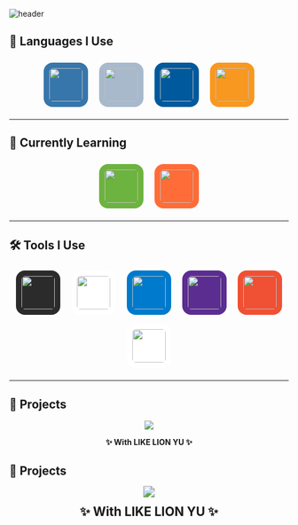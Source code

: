 ![header](https://capsule-render.vercel.app/api?type=venom&color=auto&height=300&section=header&text=Welcome%20KDW%20World!&fontSize=80)

<h2>🌟 Languages I Use</h2>
<div align="center">
  <img src="https://cdn.jsdelivr.net/gh/devicons/devicon/icons/python/python-original.svg" width="60" style="background-color:#3776AB; padding:10px; border-radius:20%; margin:8px;" />
  <img src="https://cdn.jsdelivr.net/gh/devicons/devicon/icons/c/c-original.svg" width="60" style="background-color:#A8B9CC; padding:10px; border-radius:20%; margin:8px;" />
  <img src="https://cdn.jsdelivr.net/gh/devicons/devicon/icons/cplusplus/cplusplus-original.svg" width="60" style="background-color:#00599C; padding:10px; border-radius:20%; margin:8px;" />
  <img src="https://cdn.jsdelivr.net/gh/devicons/devicon/icons/java/java-original.svg" width="60" style="background-color:#f89820; padding:10px; border-radius:20%; margin:8px;" />
</div>

---

<h2>📖 Currently Learning</h2>
<div align="center">
  <img src="https://cdn.jsdelivr.net/gh/devicons/devicon/icons/spring/spring-original.svg" width="60" style="background-color:#6DB33F; padding:10px; border-radius:20%; margin:8px;" />
  <img src="https://cdn.jsdelivr.net/gh/devicons/devicon/icons/postman/postman-original.svg" width="60" style="background-color:#FF6C37; padding:10px; border-radius:20%; margin:8px;" />
</div>

---

<h2>🛠️ Tools I Use</h2>
<div align="center">
  <img src="https://cdn.jsdelivr.net/gh/devicons/devicon/icons/intellij/intellij-original.svg" width="60" style="background-color:#2b2b2b; padding:10px; border-radius:20%; margin:8px;" />
  <img src="https://cdn.jsdelivr.net/gh/devicons/devicon/icons/notion/notion-original.svg" width="60" style="background-color:#ffffff; padding:10px; border-radius:20%; margin:8px;" />
  <img src="https://cdn.jsdelivr.net/gh/devicons/devicon/icons/vscode/vscode-original.svg" width="60" style="background-color:#007ACC; padding:10px; border-radius:20%; margin:8px;" />
  <img src="https://cdn.jsdelivr.net/gh/devicons/devicon/icons/visualstudio/visualstudio-plain.svg" width="60" style="background-color:#5c2d91; padding:10px; border-radius:20%; margin:8px;" />
  <img src="https://cdn.jsdelivr.net/gh/devicons/devicon/icons/git/git-original.svg" width="60" style="background-color:#f05033; padding:10px; border-radius:20%; margin:8px;" />
  <img src="https://img.icons8.com/ios-filled/100/000000/github.png" width="60" style="background-color:#ffffff; padding:10px; border-radius:20%; margin:8px;" />
</div>


---

<h2>🚧 Projects</h2>
<p align="center">
  <img src="https://img.shields.io/badge/Coming_Soon-FFDD57?style=for-the-badge&logo=hourglass-start&logoColor=black"/>
</p>
<p align="center">
  <strong>✨ With LIKE LION YU ✨</strong>
</p>



<h2>🚧 Projects</h2>

<p align="center">
  <img src="https://img.shields.io/badge/Coming_Soon-FFDD57?style=for-the-badge&logo=hourglass-start&logoColor=black" style="transform: scale(1.3);" />
</p>

<p align="center">
  <strong><span style="font-size: 1.4rem;">✨ With LIKE LION YU ✨</span></strong>
</p>
